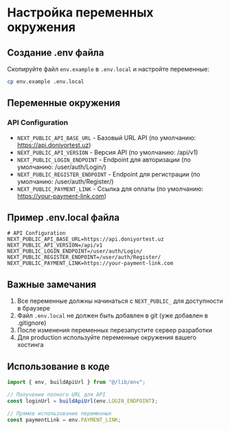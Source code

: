 # Настройка переменных окружения

## Создание .env файла

Скопируйте файл `env.example` в `.env.local` и настройте переменные:

```bash
cp env.example .env.local
```

## Переменные окружения

### API Configuration
- `NEXT_PUBLIC_API_BASE_URL` - Базовый URL API (по умолчанию: https://api.doniyortest.uz)
- `NEXT_PUBLIC_API_VERSION` - Версия API (по умолчанию: /api/v1)
- `NEXT_PUBLIC_LOGIN_ENDPOINT` - Endpoint для авторизации (по умолчанию: /user/auth/Login/)
- `NEXT_PUBLIC_REGISTER_ENDPOINT` - Endpoint для регистрации (по умолчанию: /user/auth/Register/)
- `NEXT_PUBLIC_PAYMENT_LINK` - Ссылка для оплаты (по умолчанию: https://your-payment-link.com)

## Пример .env.local файла

```env
# API Configuration
NEXT_PUBLIC_API_BASE_URL=https://api.doniyortest.uz
NEXT_PUBLIC_API_VERSION=/api/v1
NEXT_PUBLIC_LOGIN_ENDPOINT=/user/auth/Login/
NEXT_PUBLIC_REGISTER_ENDPOINT=/user/auth/Register/
NEXT_PUBLIC_PAYMENT_LINK=https://your-payment-link.com
```

## Важные замечания

1. Все переменные должны начинаться с `NEXT_PUBLIC_` для доступности в браузере
2. Файл `.env.local` не должен быть добавлен в git (уже добавлен в .gitignore)
3. После изменения переменных перезапустите сервер разработки
4. Для production используйте переменные окружения вашего хостинга

## Использование в коде

```typescript
import { env, buildApiUrl } from "@/lib/env";

// Получение полного URL для API
const loginUrl = buildApiUrl(env.LOGIN_ENDPOINT);

// Прямое использование переменных
const paymentLink = env.PAYMENT_LINK;
```

